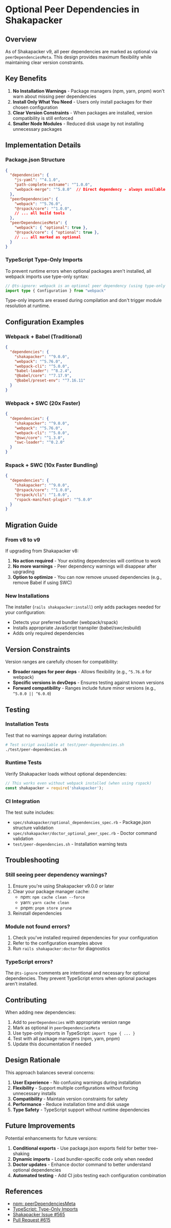 # Optional Peer Dependencies in Shakapacker

## Overview

As of Shakapacker v9, all peer dependencies are marked as optional via `peerDependenciesMeta`. This design provides maximum flexibility while maintaining clear version constraints.

## Key Benefits

1. **No Installation Warnings** - Package managers (npm, yarn, pnpm) won't warn about missing peer dependencies
2. **Install Only What You Need** - Users only install packages for their chosen configuration
3. **Clear Version Constraints** - When packages are installed, version compatibility is still enforced
4. **Smaller Node Modules** - Reduced disk usage by not installing unnecessary packages

## Implementation Details

### Package.json Structure

```json
{
  "dependencies": {
    "js-yaml": "^4.1.0",
    "path-complete-extname": "^1.0.0",
    "webpack-merge": "^5.8.0"  // Direct dependency - always available
  },
  "peerDependencies": {
    "webpack": "^5.76.0",
    "@rspack/core": "^1.0.0",
    // ... all build tools
  },
  "peerDependenciesMeta": {
    "webpack": { "optional": true },
    "@rspack/core": { "optional": true },
    // ... all marked as optional
  }
}
```

### TypeScript Type-Only Imports

To prevent runtime errors when optional packages aren't installed, all webpack imports use type-only syntax:

```typescript
// @ts-ignore: webpack is an optional peer dependency (using type-only import)
import type { Configuration } from "webpack"
```

Type-only imports are erased during compilation and don't trigger module resolution at runtime.

## Configuration Examples

### Webpack + Babel (Traditional)
```json
{
  "dependencies": {
    "shakapacker": "^9.0.0",
    "webpack": "^5.76.0",
    "webpack-cli": "^5.0.0",
    "babel-loader": "^8.2.4",
    "@babel/core": "^7.17.9",
    "@babel/preset-env": "^7.16.11"
  }
}
```

### Webpack + SWC (20x Faster)
```json
{
  "dependencies": {
    "shakapacker": "^9.0.0",
    "webpack": "^5.76.0",
    "webpack-cli": "^5.0.0",
    "@swc/core": "^1.3.0",
    "swc-loader": "^0.2.0"
  }
}
```

### Rspack + SWC (10x Faster Bundling)
```json
{
  "dependencies": {
    "shakapacker": "^9.0.0",
    "@rspack/core": "^1.0.0",
    "@rspack/cli": "^1.0.0",
    "rspack-manifest-plugin": "^5.0.0"
  }
}
```

## Migration Guide

### From v8 to v9

If upgrading from Shakapacker v8:

1. **No action required** - Your existing dependencies will continue to work
2. **No more warnings** - Peer dependency warnings will disappear after upgrading
3. **Option to optimize** - You can now remove unused dependencies (e.g., remove Babel if using SWC)

### New Installations

The installer (`rails shakapacker:install`) only adds packages needed for your configuration:
- Detects your preferred bundler (webpack/rspack)
- Installs appropriate JavaScript transpiler (babel/swc/esbuild)
- Adds only required dependencies

## Version Constraints

Version ranges are carefully chosen for compatibility:

- **Broader ranges for peer deps** - Allows flexibility (e.g., `^5.76.0` for webpack)
- **Specific versions in devDeps** - Ensures testing against known versions
- **Forward compatibility** - Ranges include future minor versions (e.g., `^5.0.0 || ^6.0.0`)

## Testing

### Installation Tests

Test that no warnings appear during installation:

```bash
# Test script available at test/peer-dependencies.sh
./test/peer-dependencies.sh
```

### Runtime Tests

Verify Shakapacker loads without optional dependencies:

```javascript
// This works even without webpack installed (when using rspack)
const shakapacker = require('shakapacker');
```

### CI Integration

The test suite includes:
- `spec/shakapacker/optional_dependencies_spec.rb` - Package.json structure validation
- `spec/shakapacker/doctor_optional_peer_spec.rb` - Doctor command validation
- `test/peer-dependencies.sh` - Installation warning tests

## Troubleshooting

### Still seeing peer dependency warnings?

1. Ensure you're using Shakapacker v9.0.0 or later
2. Clear your package manager cache:
   - npm: `npm cache clean --force`
   - yarn: `yarn cache clean`
   - pnpm: `pnpm store prune`
3. Reinstall dependencies

### Module not found errors?

1. Check you've installed required dependencies for your configuration
2. Refer to the configuration examples above
3. Run `rails shakapacker:doctor` for diagnostics

### TypeScript errors?

The `@ts-ignore` comments are intentional and necessary for optional dependencies.
They prevent TypeScript errors when optional packages aren't installed.

## Contributing

When adding new dependencies:

1. Add to `peerDependencies` with appropriate version range
2. Mark as optional in `peerDependenciesMeta`
3. Use type-only imports in TypeScript: `import type { ... }`
4. Test with all package managers (npm, yarn, pnpm)
5. Update this documentation if needed

## Design Rationale

This approach balances several concerns:

1. **User Experience** - No confusing warnings during installation
2. **Flexibility** - Support multiple configurations without forcing unnecessary installs
3. **Compatibility** - Maintain version constraints for safety
4. **Performance** - Reduce installation time and disk usage
5. **Type Safety** - TypeScript support without runtime dependencies

## Future Improvements

Potential enhancements for future versions:

1. **Conditional exports** - Use package.json exports field for better tree-shaking
2. **Dynamic imports** - Load bundler-specific code only when needed
3. **Doctor updates** - Enhance doctor command to better understand optional dependencies
4. **Automated testing** - Add CI jobs testing each configuration combination

## References

- [npm: peerDependenciesMeta](https://docs.npmjs.com/cli/v8/configuring-npm/package-json#peerdependenciesmeta)
- [TypeScript: Type-Only Imports](https://www.typescriptlang.org/docs/handbook/modules.html#type-only-imports-and-exports)
- [Shakapacker Issue #565](https://github.com/shakacode/shakapacker/issues/565)
- [Pull Request #615](https://github.com/shakacode/shakapacker/pull/615)
